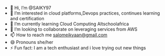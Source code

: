 - 👋 Hi, I’m @SAIKY97
- 👀 I’m interested in cloud platforms,Devops practices, continues learning and certification
- 🌱 I’m currently learning Cloud Computing Altschoolafrica
- 💞️ I’m looking to collaborate on leveraging services from AWS 
- 📫 How to reach me salomeikyaan@gmail.com
- 😄 Pronouns she/her
- ⚡ Fun fact: I am a tech enthusiast and i love trying out new things

<!---
SAIKY97/SAIKY97 is a ✨ special ✨ repository because its `README.md` (this file) appears on your GitHub profile.
You can click the Preview link to take a look at your changes.
--->
